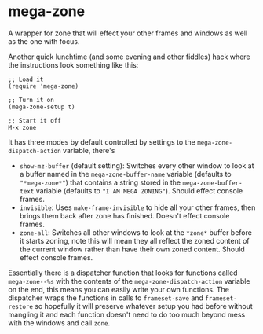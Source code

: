 # mega-zone
A wrapper for zone that will effect your other frames and windows as well as the one with focus.

Another quick lunchtime (and some evening and other fiddles) hack where the instructions look something like this:

```
;; Load it
(require 'mega-zone)

;; Turn it on
(mega-zone-setup t)

;; Start it off
M-x zone
```

It has three modes by default controlled by settings to the `mega-zone-dispatch-action` variable, there's

* `show-mz-buffer` (default setting): Switches every other window to look at a buffer named in the `mega-zone-buffer-name` variable (defaults to `"*mega-zone*"`) that contains a string stored in the `mega-zone-buffer-text` variable (defaults to `"I AM MEGA ZONING"`).  Should effect console frames.
* `invisible`: Uses `make-frame-invisible` to hide all your other frames, then brings them back after zone has finished.  Doesn't effect console frames.
* `zone-all`: Switches all other windows to look at the `*zone*` buffer before it starts zoning, note this will mean they all reflect the zoned content of the current window rather than have their own zoned content.  Should effect console frames.

Essentially there is a dispatcher function that looks for functions called `mega-zone--%s` with the contents of the `mega-zone-dispatch-action` variable on the end, this means you can easily write your own functions.  The dispatcher wraps the functions in calls to `frameset-save` and `frameset-restore` so hopefully it will preserve whatever setup you had before without mangling it and each function doesn't need to do too much beyond mess with the windows and call `zone`.
